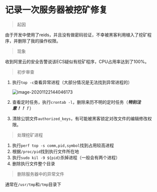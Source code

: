 # 记录一次服务器被挖矿修复

> 起因

由于开发中使用了reids，并且没有做密码验证，不幸被黑客利用植入了挖矿程序，并删除了我的操作权限。

> 现象

收到阿里云的安全告警说该ECS疑似有挖矿程序，CPU占用率达到了100%。

> 初步审查

1. 执行`top -c`查看异常进程（大部分情况是无法找到异常进程的）

   ![image-20201122144046173](https://cdn-blog.myjerry.cn/image-20201122144046173.png)

2. 查看定时任务，执行`crontab -l`，删除来历不明的定时任务（***特别注意！！！***）

3. 清除公钥文件`authorized_keys`，有可能被黑客锁定对改文件的编辑修改权限。

> 处理挖矿进程

1. 执行`perf top -s comm,pid,symbol`找到占用较高进程
2. 根据`/proc/pid`找到执行文件所在地
3. 执行`sudo kil -9 ${pid}`杀掉进程（一般会有两个进程）
4. 删除执行文件整个目录

> 删除服务器中的异常文件

通常在`/usr/tmp`和`/tmp`目录下